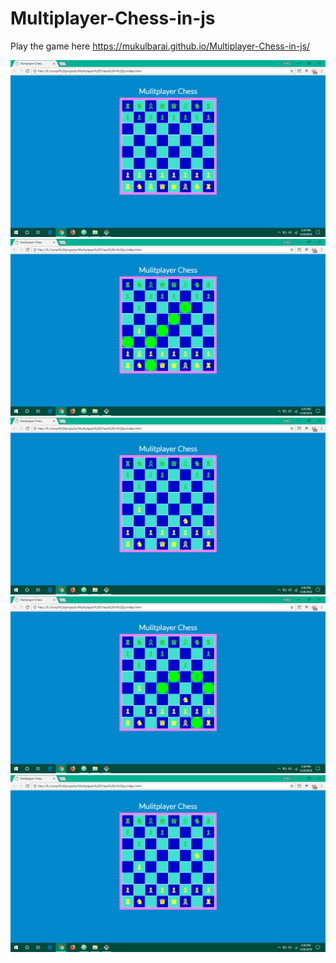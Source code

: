 # Multiplayer-Chess-in-js

Play the game here https://mukulbarai.github.io/Multiplayer-Chess-in-js/

<img src="images/Screenshot(16).png">
<img src="images/Screenshot(20).png">
<img src="images/Screenshot(21).png">
<img src="images/Screenshot(25).png">
<img src="images/Screenshot(26).png">
